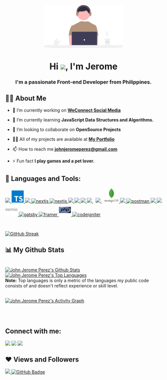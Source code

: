 <div align="center"><a href="#"><img width="50%" height="auto" src="undraw_coding_re_iv62.svg" height="175px"/></a></div>

<h1 align="center">Hi <img src="https://raw.githubusercontent.com/MartinHeinz/MartinHeinz/master/wave.gif" width="30px">, I'm Jerome</h1>
<h3 align="center">I'm a passionate Front-end Developer from Philippines.</h3>

## 🙋‍♂️ About Me

- 🔭 I’m currently working on **[WeConnect Social Media](https://github.com/JohnJerome13/WeConnect-Social-Media-App/)**

- 🌱 I’m currently learning **JavaScript Data Structures and Algorithms.**

- 👯 I’m looking to collaborate on **OpenSource Projects**

- 👨‍💻 All of my projects are available at **[My Portfolio](https://jerome-portfolio.vercel.app/)**

- 📫 How to reach me **johnjeromeperez@gmail.com**

- ⚡ Fun fact **I play games and a pet lover.**

## 🚀 Languages and Tools:

<p align="left">
    <a href="https://developer.mozilla.org/en-US/docs/Web/JavaScript" target="_blank"> <img src="https://img.icons8.com/color/48/000000/javascript.png"/> </a>
    <a href="https://www.typescriptlang.org/" target="_blank" rel="noreferrer"> <img src="https://raw.githubusercontent.com/devicons/devicon/master/icons/typescript/typescript-original.svg" alt="typescript" width="40" height="40"/> </a>
    <a href="https://reactjs.org/" target="_blank"> <img src="https://img.icons8.com/color/48/000000/react-native.png"/> </a>
    <a href="https://nextjs.org/" target="_blank" rel="noreferrer"> <img src="https://cdn.worldvectorlogo.com/logos/nextjs-2.svg" alt="nextjs" width="40" height="40"/> </a>
    <a href="https://mui.com/" target="_blank" rel="noreferrer"> <img src="https://cdn.worldvectorlogo.com/logos/material-ui-1.svg" alt="nextjs" width="40" height="40"/> </a>
    <a href="https://www.w3.org/html/" target="_blank"> <img src="https://img.icons8.com/color/48/000000/html-5.png"/> </a> 
    <a href="https://www.w3schools.com/css/" target="_blank"> <img src="https://img.icons8.com/color/48/000000/css3.png"/> </a> 
    <a href="https://getbootstrap.com" target="_blank"> <img src="https://img.icons8.com/color/48/000000/bootstrap.png"/> </a> 
    <a style="padding-right:8px;" href="https://nodejs.org" target="_blank"> <img src="https://img.icons8.com/color/48/000000/nodejs.png"/> </a> 
    <a style="padding-right:8px;" href="https://www.mysql.com/" target="_blank"> <img src="https://img.icons8.com/fluent/50/000000/mysql-logo.png"/> </a>
    <a href="https://www.mongodb.com/" target="_blank"> <img src="https://raw.githubusercontent.com/devicons/devicon/master/icons/mongodb/mongodb-original-wordmark.svg" alt="mongodb" width="48" height="48"/> </a> 
    <a href="https://firebase.google.com/" target="_blank"> <img src="https://img.icons8.com/color/48/000000/firebase.png"/> </a> 
    <a href="https://postman.com" target="_blank"> <img src="https://www.vectorlogo.zone/logos/getpostman/getpostman-icon.svg" alt="postman" width="45" height="45"/> </a>   
    <a href="https://git-scm.com/" target="_blank"> <img src="https://img.icons8.com/color/48/000000/git.png"/> </a> 
    <a href="https://redux.js.org" target="_blank"> <img src="https://img.icons8.com/color/48/000000/redux.png"/> </a>
    <a href="https://expressjs.com" target="_blank"> <img src="https://raw.githubusercontent.com/devicons/devicon/master/icons/express/express-original-wordmark.svg" alt="express" width="40" height="40"/> </a>
    <a href="https://www.gatsbyjs.com/" target="_blank" rel="noreferrer"> <img src="https://www.vectorlogo.zone/logos/gatsbyjs/gatsbyjs-icon.svg" alt="gatsby" width="40" height="40"/> </a>
    <a href="https://www.framer.com/" target="_blank" rel="noreferrer"> <img src="https://www.vectorlogo.zone/logos/framer/framer-icon.svg" alt="framer" width="40" height="40"/> </a>
    <a href="https://www.php.net" target="_blank" rel="noreferrer"> <img src="https://raw.githubusercontent.com/devicons/devicon/master/icons/php/php-original.svg" alt="php" width="40" height="40"/> </a>
    <a href="https://codeigniter.com" target="_blank" rel="noreferrer"> <img src="https://cdn.worldvectorlogo.com/logos/codeigniter.svg" alt="codeigniter" width="40" height="40"/> </a>
</p>

<!-- [![React Badge](https://img.shields.io/badge/-React-61DBFB?style=for-the-badge&labelColor=black&logo=react&logoColor=61DBFB)](#)  [![Javascript Badge](https://img.shields.io/badge/-Javascript-F0DB4F?style=for-the-badge&labelColor=black&logo=javascript&logoColor=F0DB4F)](#) [![Typescript Badge](https://img.shields.io/badge/-Typescript-007acc?style=for-the-badge&labelColor=black&logo=typescript&logoColor=007acc)](#) [![Nodejs Badge](https://img.shields.io/badge/-Nodejs-3C873A?style=for-the-badge&labelColor=black&logo=node.js&logoColor=3C873A)](#) [![GraphQL Badge](https://img.shields.io/badge/-GraphQl-e535ab?style=for-the-badge&labelColor=black&logo=node.js&logoColor=e535ab)](#) -->
<br/>

[![GitHub Streak](https://github-readme-streak-stats.herokuapp.com?user=JohnJerome13&theme=dark&ring=b4957c&fire=b4957c&currStreakLabel=b4957c)](https://git.io/streak-stats)

## 📊 My Github Stats

  <br/>
    <a href="https://github.com/JohnJerome13/github-readme-stats"><img alt="John Jerome Perez's Github Stats" src="https://github-readme-stats.vercel.app/api?username=JohnJerome13&show_icons=true&count_private=true&theme=react&bg_color=151515&title_color=b4957c&icon_color=b4957c&border_color=b4957c" /></a>
  <a href="https://github.com/JohnJerome13/github-readme-stats"><img alt="John Jerome Perez's Top Languages" src="https://github-readme-stats.vercel.app/api/top-langs/?username=JohnJerome13&langs_count=8&count_private=true&layout=compact&theme=react&bg_color=151515&title_color=b4957c&border_color=b4957c" /></a>
  <br/>
  <b>Note:</b> Top languages is only a metric of the languages my public code consists of and doesn't reflect experience or skill level.

<br/>
<br/>

<a href="https://github.com/JohnJerome13/github-readme-activity-graph"><img alt="John Jerome Perez's Activity Graph" src="https://activity-graph.herokuapp.com/graph?username=JohnJerome13&bg_color=151515&color=b4957c&line=b4957c&point=FFFFFF&border_color=b4957c" /></a>

<br/>
<br/>

## Connect with me:

<p align="left">

<a href = "https://www.linkedin.com/in/john-jerome-perez/"><img src="https://img.icons8.com/fluent/48/000000/linkedin.png"/></a>
<a href = "https://www.instagram.com/jerome__po/"><img src="https://img.icons8.com/fluent/48/000000/instagram-new.png"/></a>
<a href = "mailto:johnjeromeperez@gmail.com"><img src="https://img.icons8.com/color/48/000000/gmail.png"/></a>

</p>

## ❤ Views and Followers

<a href="https://github.com/JohnJerome13">
    <img src="https://komarev.com/ghpvc/?username=JohnJerome13">
</a>
<a href="https://github.com/JohnJerome13?tab=followers"><img src="https://img.shields.io/github/followers/JohnJerome13?label=Followers&style=social" alt="GitHub Badge"></a>

